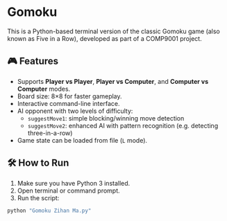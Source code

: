 # Gomoku

This is a Python-based terminal version of the classic Gomoku game (also known as Five in a Row), developed as part of a COMP9001 project.

## 🎮 Features

- Supports **Player vs Player**, **Player vs Computer**, and **Computer vs Computer** modes.
- Board size: 8×8 for faster gameplay.
- Interactive command-line interface.
- AI opponent with two levels of difficulty:
  - `suggestMove1`: simple blocking/winning move detection
  - `suggestMove2`: enhanced AI with pattern recognition (e.g. detecting three-in-a-row)
- Game state can be loaded from file (`L` mode).

## 🛠 How to Run

1. Make sure you have Python 3 installed.
2. Open terminal or command prompt.
3. Run the script:

```bash
python "Gomoku Zihan Ma.py"
